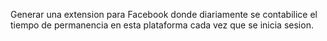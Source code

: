 Generar una extension para Facebook donde diariamente se contabilice el tiempo de permanencia en esta plataforma cada vez que se inicia sesion.
